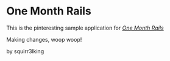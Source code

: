 # One Month Rails

This is the pinteresting sample application for
[*One Month Rails*](http://onemonthrails.com)

Making changes, woop woop! 

by squirr3lking